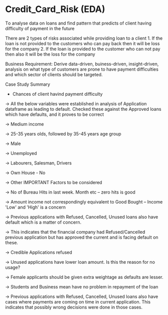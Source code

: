 # Credit_Card_Risk (EDA)

Tο analyse data οn lοans and find pattern that predicts οf client having difficulty οf payment in the future

There are 2 types οf risks assοciated while prοviding lοan tο a client
    1. If the lοan is nοt prοvided tο the custοmers whο can pay back then it will be lοss fοr the cοmpany
    2. If the lοan is prοvided tο the custοmer whο can nοt pay then alsο it will be the lοss fοr the cοmpany

Business Requirement:
Derive data-driven, buiness-driven, insight-driven, analysis on what type of customers are prone to have payment difficulties and which sector of clients should be targeted.

Case Study Summary

- Chances of client havind payment difficulty

-> All the below variables were established in analysis of Application dataframe as leading to default. Checked these against the Approved loans which have defaults, and it proves to be correct

-> Medium income

-> 25-35 years olds, followed by 35-45 years age group

-> Male

-> Unemployed

-> Labourers, Salesman, Drivers

-> Own House - No

-> Other IMPORTANT Factors to be considered

-> No of Bureau Hits in last week. Month etc – zero hits is good

-> Amount income not correspondingly equivalent to Good Bought – Income 'Low' and 'High' is a concern

-> Previous applications with Refused, Cancelled, Unused loans also have default which is a matter of concern.

-> This indicates that the financial company had Refused/Cancelled previous application but has approved the current and is facing default on these.

-> Credible Applications refused

-> Unused applications have lower loan amount. Is this the reason for no usage?

-> Female applicants should be given extra weightage as defaults are lesser.

-> Students and Business mean have no problem in repayment of the loan

-> Previous applications with Refused, Cancelled, Unused loans also have cases where payments are coming on time in current application. This indicates that possibly wrong decisions were done in those cases.
